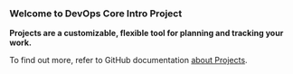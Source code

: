 ### Welcome to DevOps Core Intro Project ###

   **Projects are a customizable, flexible tool for planning and tracking your work.**

   To find out more, refer to GitHub documentation [about Projects](https://docs.github.com/issues/planning-and-tracking-with-projects/learning-about-projects/about-projects).
